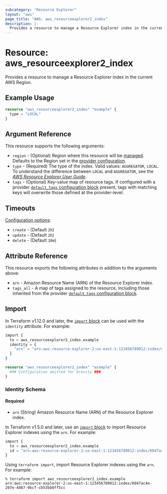 ```yaml
---
subcategory: "Resource Explorer"
layout: "aws"
page_title: "AWS: aws_resourceexplorer2_index"
description: |-
  Provides a resource to manage a Resource Explorer index in the current AWS Region.
---
```


# Resource: aws_resourceexplorer2_index

Provides a resource to manage a Resource Explorer index in the current AWS Region.

## Example Usage

```terraform
resource "aws_resourceexplorer2_index" "example" {
  type = "LOCAL"
}
```

## Argument Reference

This resource supports the following arguments:

* `region` - (Optional) Region where this resource will be [managed](https://docs.aws.amazon.com/general/latest/gr/rande.html#regional-endpoints). Defaults to the Region set in the [provider configuration](https://registry.terraform.io/providers/hashicorp/aws/latest/docs#aws-configuration-reference).
* `type` - (Required) The type of the index. Valid values: `AGGREGATOR`, `LOCAL`. To understand the difference between `LOCAL` and `AGGREGATOR`, see the [_AWS Resource Explorer User Guide_](https://docs.aws.amazon.com/resource-explorer/latest/userguide/manage-aggregator-region.html).
* `tags` - (Optional) Key-value map of resource tags. If configured with a provider [`default_tags` configuration block](https://registry.terraform.io/providers/hashicorp/aws/latest/docs#default_tags-configuration-block) present, tags with matching keys will overwrite those defined at the provider-level.

## Timeouts

[Configuration options](https://developer.hashicorp.com/terraform/language/resources/syntax#operation-timeouts):

- `create` - (Default `2h`)
- `update` - (Default `2h`)
- `delete` - (Default `10m`)

## Attribute Reference

This resource exports the following attributes in addition to the arguments above:

* `arn` - Amazon Resource Name (ARN) of the Resource Explorer index.
* `tags_all` - A map of tags assigned to the resource, including those inherited from the provider [`default_tags` configuration block](https://registry.terraform.io/providers/hashicorp/aws/latest/docs#default_tags-configuration-block).

## Import

In Terraform v1.12.0 and later, the [`import` block](https://developer.hashicorp.com/terraform/language/import) can be used with the `identity` attribute. For example:

```terraform
import {
  to = aws_resourceexplorer2_index.example
  identity = {
    "arn" = "arn:aws:resource-explorer-2:us-east-1:123456789012:index/example-index-id"
  }
}

resource "aws_resourceexplorer2_index" "example" {
  ### Configuration omitted for brevity ###
}
```

### Identity Schema

#### Required

- `arn` (String) Amazon Resource Name (ARN) of the Resource Explorer index.

In Terraform v1.5.0 and later, use an [`import` block](https://developer.hashicorp.com/terraform/language/import) to import Resource Explorer indexes using the `arn`. For example:

```terraform
import {
  to = aws_resourceexplorer2_index.example
  id = "arn:aws:resource-explorer-2:us-east-1:123456789012:index/6047ac4e-207e-4487-9bcf-cb53bb0ff5cc"
}
```

Using `terraform import`, import Resource Explorer indexes using the `arn`. For example:

```console
% terraform import aws_resourceexplorer2_index.example arn:aws:resource-explorer-2:us-east-1:123456789012:index/6047ac4e-207e-4487-9bcf-cb53bb0ff5cc
```
